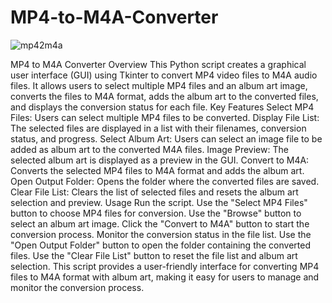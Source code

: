 # MP4-to-M4A-Converter
![mp42m4a](https://github.com/user-attachments/assets/864d57a3-f8e4-4bf9-bf81-3dffa99ba0fc)

MP4 to M4A Converter
Overview
This Python script creates a graphical user interface (GUI) using Tkinter to convert MP4 video files to M4A audio files. It allows users to select multiple MP4 files and an album art image, converts the files to M4A format, adds the album art to the converted files, and displays the conversion status for each file.
Key Features
Select MP4 Files: Users can select multiple MP4 files to be converted.
Display File List: The selected files are displayed in a list with their filenames, conversion status, and progress.
Select Album Art: Users can select an image file to be added as album art to the converted M4A files.
Image Preview: The selected album art is displayed as a preview in the GUI.
Convert to M4A: Converts the selected MP4 files to M4A format and adds the album art.
Open Output Folder: Opens the folder where the converted files are saved.
Clear File List: Clears the list of selected files and resets the album art selection and preview.
Usage
Run the script.
Use the "Select MP4 Files" button to choose MP4 files for conversion.
Use the "Browse" button to select an album art image.
Click the "Convert to M4A" button to start the conversion process.
Monitor the conversion status in the file list.
Use the "Open Output Folder" button to open the folder containing the converted files.
Use the "Clear File List" button to reset the file list and album art selection.
This script provides a user-friendly interface for converting MP4 files to M4A format with album art, making it easy for users to manage and monitor the conversion process.
